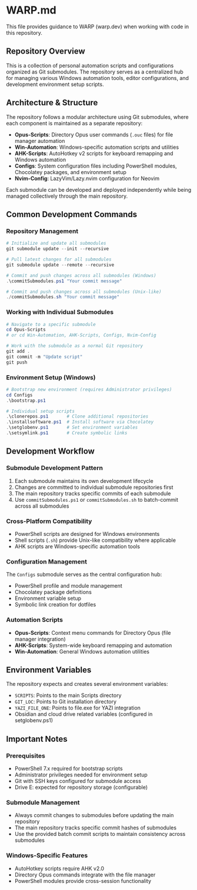 # WARP.md

This file provides guidance to WARP (warp.dev) when working with code in this repository.

## Repository Overview

This is a collection of personal automation scripts and configurations organized as Git submodules. The repository serves as a centralized hub for managing various Windows automation tools, editor configurations, and development environment setup scripts.

## Architecture & Structure

The repository follows a modular architecture using Git submodules, where each component is maintained as a separate repository:

- **Opus-Scripts**: Directory Opus user commands (`.ouc` files) for file manager automation
- **Win-Automation**: Windows-specific automation scripts and utilities  
- **AHK-Scripts**: AutoHotkey v2 scripts for keyboard remapping and Windows automation
- **Configs**: System configuration files including PowerShell modules, Chocolatey packages, and environment setup
- **Nvim-Config**: LazyVim/Lazy.nvim configuration for Neovim

Each submodule can be developed and deployed independently while being managed collectively through the main repository.

## Common Development Commands

### Repository Management
```powershell
# Initialize and update all submodules
git submodule update --init --recursive

# Pull latest changes for all submodules
git submodule update --remote --recursive

# Commit and push changes across all submodules (Windows)
.\commitSubmodules.ps1 "Your commit message"

# Commit and push changes across all submodules (Unix-like)
./commitSubmodules.sh "Your commit message"
```

### Working with Individual Submodules
```powershell
# Navigate to a specific submodule
cd Opus-Scripts
# or cd Win-Automation, AHK-Scripts, Configs, Nvim-Config

# Work with the submodule as a normal Git repository
git add .
git commit -m "Update script"
git push
```

### Environment Setup (Windows)
```powershell
# Bootstrap new environment (requires Administrator privileges)
cd Configs
.\bootstrap.ps1

# Individual setup scripts
.\clonerepos.ps1       # Clone additional repositories
.\installsoftware.ps1  # Install software via Chocolatey
.\setglobenv.ps1       # Set environment variables
.\setsymlink.ps1       # Create symbolic links
```

## Development Workflow

### Submodule Development Pattern
1. Each submodule maintains its own development lifecycle
2. Changes are committed to individual submodule repositories first
3. The main repository tracks specific commits of each submodule
4. Use `commitSubmodules.ps1` or `commitSubmodules.sh` to batch-commit across all submodules

### Cross-Platform Compatibility
- PowerShell scripts are designed for Windows environments
- Shell scripts (`.sh`) provide Unix-like compatibility where applicable
- AHK scripts are Windows-specific automation tools

### Configuration Management
The `Configs` submodule serves as the central configuration hub:
- PowerShell profile and module management
- Chocolatey package definitions
- Environment variable setup
- Symbolic link creation for dotfiles

### Automation Scripts
- **Opus-Scripts**: Context menu commands for Directory Opus (file manager integration)
- **AHK-Scripts**: System-wide keyboard remapping and automation
- **Win-Automation**: General Windows automation utilities

## Environment Variables

The repository expects and creates several environment variables:
- `SCRIPTS`: Points to the main Scripts directory
- `GIT_LOC`: Points to Git installation directory
- `YAZI_FILE_ONE`: Points to file.exe for YAZI integration
- Obsidian and cloud drive related variables (configured in setglobenv.ps1)

## Important Notes

### Prerequisites
- PowerShell 7.x required for bootstrap scripts
- Administrator privileges needed for environment setup
- Git with SSH keys configured for submodule access
- Drive E: expected for repository storage (configurable)

### Submodule Management
- Always commit changes to submodules before updating the main repository
- The main repository tracks specific commit hashes of submodules
- Use the provided batch commit scripts to maintain consistency across submodules

### Windows-Specific Features
- AutoHotkey scripts require AHK v2.0
- Directory Opus commands integrate with the file manager
- PowerShell modules provide cross-session functionality
